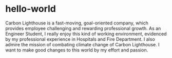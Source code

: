 # hello-world
Carbon Lighthouse is a fast-moving, goal-oriented company, which provides employee challenging and rewarding professional growth. As an Engineer Student, I really enjoy this kind of working environment, evidenced by my professional experience in Hospitals and Fire Department. I also admire the mission of combating climate change of Carbon Lighthouse. I want to make good changes to this world by my effort and passion.

